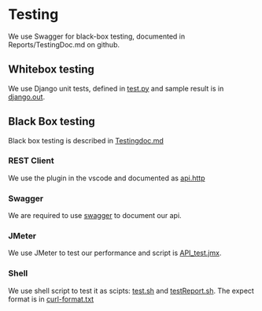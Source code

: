 # Testing

We use Swagger for black-box testing, documented in Reports/TestingDoc.md on github.

## Whitebox testing

We use Django unit tests, defined in [test.py](../API_SourceCode/report/tests.py) and sample result is in [django.out](./django.out).

## Black Box testing

Black box testing is described in [Testingdoc.md](../../Reports/TestingDoc.md)

### REST Client

We use the plugin in the vscode and documented as [api.http](../API_Documentation/api.http)

### Swagger

We are required to use [swagger](http://neon.whiteboard.house/swagger/#/Report/get_reports_) to document our api.

### JMeter

We use JMeter to test our performance and script is [API_test.jmx](./API_test.jmx).

### Shell

We use shell script to test it as scipts: [test.sh](./test.sh) and [testReport.sh](./testReport.sh).
The expect format is in [curl-format.txt](./curl-format.txt)
